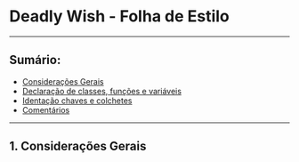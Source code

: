# Deadly Wish - Folha de Estilo
---
## Sumário:
  * [Considerações Gerais](#consideracoes_gerais)
  * [Declaração de classes, funções e variáveis](#consideracoes_gerais)
  * [Identação chaves e colchetes](#consideracoes_gerais)
  * [Comentários](#consideracoes_gerais)
---
## 1. Considerações Gerais<a name="consideracoes_gerais"></a> 
